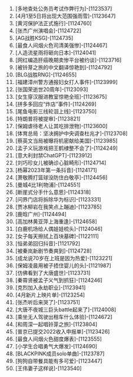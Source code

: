 
1. [多地查处公务员考试作弊行为]-[1123537]
1. [4月1至5日将出现大范围强雨雪]-[1123647]
1. [黄河保护法正式施行]-[1124760]
1. [张杰广州演唱会]-[1124722]
1. [AG战胜KSG]-[1124735]
1. [最食人间烟火色司清美强惨]-[1124467]
1. [人造流星雨将砸向日本]-[1124041]
1. [网红编造肝癌晚期卖惨平台被约谈]-[1123716]
1. [被铃芽之旅的中文翻译惊艳到]-[1124792]
1. [BLG战胜RNG]-[1124655]
1. [福建漳州警方通报妇女打人事件]-[1123999]
1. [张国荣逝世20周年]-[1123093]
1. [女生穿汉服进教室惊艳全班]-[1123675]
1. [拼多多回应“炸店”事件]-[1124269]
1. [尾鱼电影三线轮洄上线]-[1123750]
1. [特朗普将被提审]-[1123821]
1. [保姆虐待老人让其吃排泄物]-[1123600]
1. [体育总局：坚决拥护中央调查杜兆才]-[1123708]
1. [蔡英文当局被曝将机密献给美国]-[1123985]
1. [孟子义玩游戏把王鹤棣整不会了]-[1124249]
1. [意大利封禁ChatGPT]-[1123912]
1. [刘巧珍女儿被确诊心脏畸形]-[1124714]
1. [杨幂2023年第一条抖音]-[1124171]
1. [萧敬腾打篮球没防住白敬亭]-[1124456]
1. [曼城4比1利物浦]-[1124551]
1. [断崖式分手什么意思]-[1124318]
1. [问界门店将拆除华为标识]-[1123331]
1. [贾冰柳岩在我笑点上蹦迪]-[1123785]
1. [鹿晗广州]-[1124494]
1. [高加林黄亚萍上海重逢]-[1124658]
1. [白鹿机场给人偶娃娃梳头]-[1124046]
1. [女子每天擦拭上百块墓碑]-[1122111]
1. [恒弟弟回归抖音]-[1121792]
1. [被秦岚新剧节奏爽到]-[1124728]
1. [成龙说70岁在上班是因为热爱]-[1123221]
1. [保姆凌晨用被子捂住婴儿的头]-[1121987]
1. [仿佛看到了大唐盛世]-[1123731]
1. [秦霄贤被孟子义气到抓狂]-[1124246]
1. [克烈加入永劫职业]-[1123941]
1. [4月新片上映片单]-[1123254]
1. [张杰听后来哭了]-[1123751]
1. [大唐不夜城三巨头battle起来了]-[1124008]
1. [乘坐无人驾驶出租车什么体验]-[1124672]
1. [和周深一起唱铃芽之旅]-[1123804]
1. [普京已提交2022收入申报单]-[1123426]
1. [最食人间烟火色甜度爆表]-[1123555]
1. [小学生合唱勇气大爆发]-[1124690]
1. [BLACKPINK成员solo单曲]-[1123787]
1. [狗狗自带餐具能有多可爱]-[1123447]
1. [王伟妻子这样说]-[1123540]